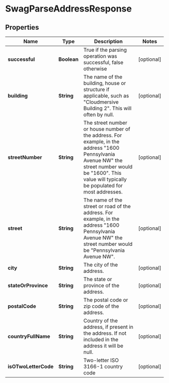 
# SwagParseAddressResponse

## Properties
Name | Type | Description | Notes
------------ | ------------- | ------------- | -------------
**successful** | **Boolean** | True if the parsing operation was successful, false otherwise |  [optional]
**building** | **String** | The name of the building, house or structure if applicable, such as &quot;Cloudmersive Building 2&quot;.  This will often by null. |  [optional]
**streetNumber** | **String** | The street number or house number of the address.  For example, in the address &quot;1600 Pennsylvania Avenue NW&quot; the street number would be &quot;1600&quot;.  This value will typically be populated for most addresses. |  [optional]
**street** | **String** | The name of the street or road of the address.  For example, in the address &quot;1600 Pennsylvania Avenue NW&quot; the street number would be &quot;Pennsylvania Avenue NW&quot;. |  [optional]
**city** | **String** | The city of the address. |  [optional]
**stateOrProvince** | **String** | The state or province of the address. |  [optional]
**postalCode** | **String** | The postal code or zip code of the address. |  [optional]
**countryFullName** | **String** | Country of the address, if present in the address.  If not included in the address it will be null. |  [optional]
**isOTwoLetterCode** | **String** | Two-letter ISO 3166-1 country code |  [optional]



